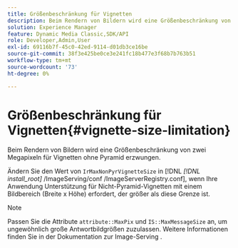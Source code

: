 ```yaml
---
title: Größenbeschränkung für Vignetten
description: Beim Rendern von Bildern wird eine Größenbeschränkung von zwei Megapixeln für Vignetten ohne Pyramid erzwungen.
solution: Experience Manager
feature: Dynamic Media Classic,SDK/API
role: Developer,Admin,User
exl-id: 69116b7f-45c0-42ed-9114-d01db3ce16be
source-git-commit: 38f3e425be0ce3e241fc18b477e3f68b7b763b51
workflow-type: tm+mt
source-wordcount: '73'
ht-degree: 0%

---
```


# Größenbeschränkung für Vignetten{#vignette-size-limitation}

Beim Rendern von Bildern wird eine Größenbeschränkung von zwei Megapixeln für Vignetten ohne Pyramid erzwungen.

Ändern Sie den Wert von `IrMaxNonPyrVignetteSize` in [!DNL *[!DNL install_root]* /ImageServing/conf /ImageServerRegistry.conf], wenn Ihre Anwendung Unterstützung für Nicht-Pyramid-Vignetten mit einem Bildbereich (Breite x Höhe) erfordert, der größer als diese Grenze ist.

>[!NOTE]
>
>Passen Sie die Attribute `attribute::MaxPix` und `IS::MaxMessageSize` an, um ungewöhnlich große Antwortbildgrößen zuzulassen. Weitere Informationen finden Sie in der Dokumentation zur Image-Serving .
